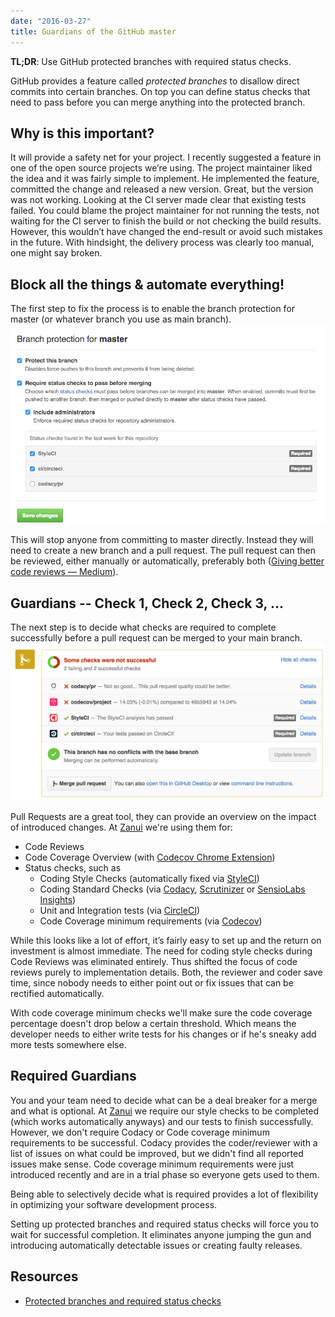 ```yaml
---
date: "2016-03-27"
title: Guardians of the GitHub master
---
```


**TL;DR**: Use GitHub protected branches with required status checks.

GitHub provides a feature called *protected branches* to disallow direct commits into certain branches. On top you can define status checks that need to pass before you can merge anything into the protected branch.

## Why is this important?

It will provide a safety net for your project. I recently suggested a feature in one of the open source projects we’re using. The project maintainer liked the idea and it was fairly simple to implement. He implemented the feature, committed the change and released a new version. Great, but the version was not working. Looking at the CI server made clear that existing tests failed. You could blame the project maintainer for not running the tests, not waiting for the CI server to finish the build or not checking the build results. However, this wouldn’t have changed the end-result or avoid such mistakes in the future. With hindsight, the delivery process was clearly too manual, one might say broken.

## Block all the things & automate everything!

The first step to fix the process is to enable the branch protection for master (or whatever branch you use as main branch).
![GitHub Protected Branches](/img/github-protected-branches-config.png)

This will stop anyone from committing to master directly. Instead they will need to create a new branch and a pull request. The pull request can then be reviewed, either manually or automatically, preferably both ([Giving better code reviews — Medium](https://getpocket.com/a/read/1173023422)).

## Guardians -- Check 1, Check 2, Check 3, ...

The next step is to decide what checks are required to complete successfully before a pull request can be merged to your main branch.
![github-protected-branches-checks.png](/img/github-protected-branches-checks.png)

Pull Requests are a great tool, they can provide an overview on the impact of introduced changes. At [Zanui](https://www.zanui.com.au/) we're using them for:

* Code Reviews
* Code Coverage Overview (with [Codecov Chrome Extension](https://chrome.google.com/webstore/detail/codecov-extension/keefkhehidemnokodkdkejapdgfjmijf))
* Status checks, such as
  * Coding Style Checks (automatically fixed via [StyleCI](http://styleci.io))
  * Coding Standard Checks (via [Codacy](https://codacy.com/), [Scrutinizer](https://scrutinizer-ci.com) or [SensioLabs Insights](https://insight.sensiolabs.com))
  * Unit and Integration tests (via [CircleCI](https://circleci.com))
  * Code Coverage minimum requirements (via [Codecov](https://codecov.io))

While this looks like a lot of effort, it’s fairly easy to set up and the return on investment is almost immediate. The need for coding style checks during Code Reviews was eliminated entirely. Thus shifted the focus of code reviews purely to implementation details. Both, the reviewer and coder save time, since nobody needs to either point out or fix issues that can be rectified automatically.

With code coverage minimum checks we'll make sure the code coverage percentage doesn't drop below a certain threshold. Which means the developer needs to either write tests for his changes or if he's sneaky add more tests somewhere else.

## Required Guardians

You and your team need to decide what can be a deal breaker for a merge and what is optional. At [Zanui](https://www.zanui.com.au/) we require our style checks to be completed (which works automatically anyways) and our tests to finish successfully. However, we don't require Codacy or Code coverage minimum requirements to be successful. Codacy provides the coder/reviewer with a list of issues on what could be improved, but we didn't find all reported issues make sense. Code coverage minimum requirements were just introduced recently and are in a trial phase so everyone gets used to them.

Being able to selectively decide what is required provides a lot of flexibility in optimizing your software development process.

Setting up protected branches and required status checks will force you to wait for successful completion. It eliminates anyone jumping the gun and introducing automatically detectable issues or creating faulty releases.

## Resources
* [Protected branches and required status checks](https://github.com/blog/2051-protected-branches-and-required-status-checks)
